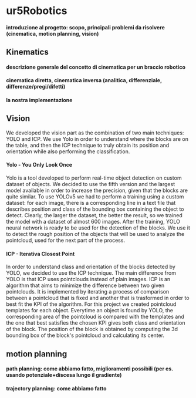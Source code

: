 # ur5Robotics

#### introduzione al progetto: scopo, principali problemi da risolvere (cinematica, motion planning, vision)

## Kinematics
#### descrizione generale del concetto di cinematica per un braccio robotico
#### cinematica diretta, cinematica inversa (analitica, differenziale, differenze/pregi/difetti)
#### la nostra implementazione

## Vision
We developed the vision part as the combination of two main techniques: YOLO and ICP.
We use Yolo in order to understand where the blocks are on the table, and then the ICP technique to truly obtain its position and orientation while also performing the classification. 

#### Yolo - You Only Look Once
Yolo is a tool developed to perform real-time object detection on custom dataset of objects. 
We decided to use the fifth version and the largest model available in order to increase the precision, given that the blocks are quite similar.
To use YOLOv5 we had to perform a training using a custom dataset: for each image, there is a corresponding line in a text file that describes position and class of the bounding box containing the object to detect. Clearly, the larger the dataset, the better the result, so we trained the model with a dataset of almost 600 images.
After the training, YOLO neural network is ready to be used for the detection of the blocks. We use it to detect the rough position of the objects that will be used to analyze the pointcloud, used for the next part of the process.

#### ICP - Iterativa Closest Point
In order to understand class and orientation of the blocks detected by YOLO, we decided to use the ICP technique. The main difference from YOLO is that ICP uses pointclouds instead of plain images. ICP is an algorithm that aims to minimize the difference between two given pointclouds. It is implemented by iterating a process of comparison between a pointcloud that is fixed and another that is trasformed in order to best fit the KPI of the algorithm.
For this project we created pointcloud templates for each object. Everytime an object is found by YOLO, the corresponding area of the pointcloud is compared with the templates and the one that best satisfies the chosen KPI gives both class and orientation of the block.
The position of the block is obtained by computing the 3d bounding box of the block's pointcloud and calculating its center.

## motion planning
#### path planning: come abbiamo fatto, miglioramenti possibili (per es. usando potenziale+discesa lungo il gradiente)
#### trajectory planning: come abbiamo fatto
